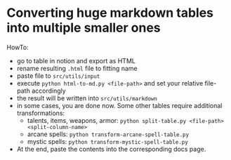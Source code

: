 # Converting huge markdown tables into multiple smaller ones

HowTo:

- go to table in notion and export as HTML
- rename resulting `.html` file to fitting name
- paste file to `src/utils/input`
- execute `python html-to-md.py <file-path>` and set your relative file-path accordingly
- the result will be written into `src/utils/markdown`
- in some cases, you are done now. Some other tables require additional transformations:
  - talents, items, weapons, armor: `python split-table.py <file-path> <split-column-name>`
  - arcane spells: `python transform-arcane-spell-table.py`
  - mystic spells: `python transform-mystic-spell-table.py`
- At the end, paste the contents into the corresponding docs page.
